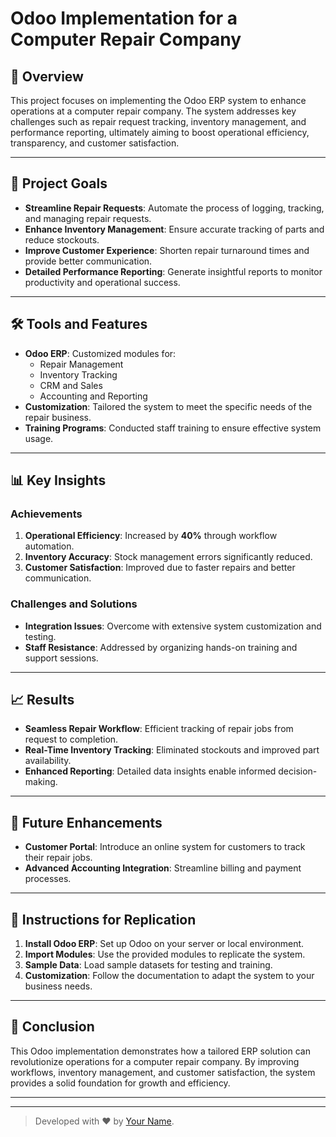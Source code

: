 # Odoo Implementation for a Computer Repair Company

## 📖 Overview
This project focuses on implementing the Odoo ERP system to enhance operations at a computer repair company. The system addresses key challenges such as repair request tracking, inventory management, and performance reporting, ultimately aiming to boost operational efficiency, transparency, and customer satisfaction.

---

## 🚀 Project Goals
- **Streamline Repair Requests**: Automate the process of logging, tracking, and managing repair requests.
- **Enhance Inventory Management**: Ensure accurate tracking of parts and reduce stockouts.
- **Improve Customer Experience**: Shorten repair turnaround times and provide better communication.
- **Detailed Performance Reporting**: Generate insightful reports to monitor productivity and operational success.

---

## 🛠️ Tools and Features
- **Odoo ERP**: Customized modules for:
  - Repair Management
  - Inventory Tracking
  - CRM and Sales
  - Accounting and Reporting
- **Customization**: Tailored the system to meet the specific needs of the repair business.
- **Training Programs**: Conducted staff training to ensure effective system usage.

---

## 📊 Key Insights
### Achievements
1. **Operational Efficiency**: Increased by **40%** through workflow automation.
2. **Inventory Accuracy**: Stock management errors significantly reduced.
3. **Customer Satisfaction**: Improved due to faster repairs and better communication.

### Challenges and Solutions
- **Integration Issues**: Overcome with extensive system customization and testing.
- **Staff Resistance**: Addressed by organizing hands-on training and support sessions.

---

## 📈 Results
- **Seamless Repair Workflow**: Efficient tracking of repair jobs from request to completion.
- **Real-Time Inventory Tracking**: Eliminated stockouts and improved part availability.
- **Enhanced Reporting**: Detailed data insights enable informed decision-making.

---

## 📌 Future Enhancements
- **Customer Portal**: Introduce an online system for customers to track their repair jobs.
- **Advanced Accounting Integration**: Streamline billing and payment processes.

---

## 📂 Instructions for Replication
1. **Install Odoo ERP**: Set up Odoo on your server or local environment.
2. **Import Modules**: Use the provided modules to replicate the system.
3. **Sample Data**: Load sample datasets for testing and training.
4. **Customization**: Follow the documentation to adapt the system to your business needs.

---

## 🎯 Conclusion
This Odoo implementation demonstrates how a tailored ERP solution can revolutionize operations for a computer repair company. By improving workflows, inventory management, and customer satisfaction, the system provides a solid foundation for growth and efficiency.

---



---

> Developed with ❤️ by [Your Name](https://github.com/YourGitHubUsername).
